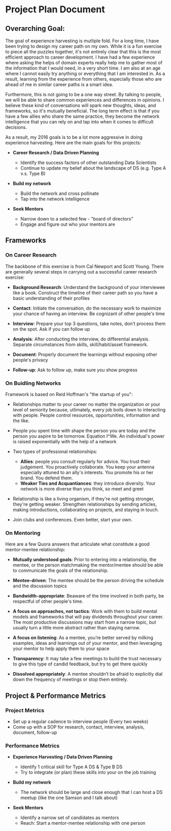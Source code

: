 # Project Plan Document

## Overarching Goal:

The goal of experience harvesting is mutliple fold. For a long time, I have been trying to design my career path on my own. While it is a fun exercise to piece all the puzzles together, it's not entirely clear that this is the most efficient approach to career development. I have had a few experience where asking the helps of domain experts really help me to gather most of the information that I would need, in a very short time. I am also at an age where I cannot easily try anything or everything that I am interested in. As a result, learning from the experience from others, especially those who are ahead of me in similar career paths is a smart idea. 

Furthermore, this is not going to be a one way street. By talking to people, we will be able to share common experiences and differences in opinions. I believe these kind of conversations will spark new thoughts, ideas, and frameworks, so it's mutually beneficial. The long term effect is that if you have a few allies who share the same practice, they become the network intelligence that you can rely on and tap into when it comes to difficult decisions. 

As a result, my 2016 goals is to be a lot more aggressive in doing experience harvesting. Here are the main goals for this projects:

* **Career Research / Data Driven Planning**
	* Identify the success factors of other outstanding Data Scientists
	* Continue to update my belief about the landscape of DS (e.g. Type A v.s. Type B)

* **Build my network**
	* Build the network and cross pollinate 
	* Tap into the network intelligence

* **Seek Mentors**
	* Narrow down to a selected few - "board of directors"
	* Engage and figure out who your mentors are

## Frameworks

### On Career Research

The backbone of this exercise is from Cal Newport and Scott Young. There are generally several steps in carrying out a successful career research exercise:

* **Background Research**: Understand the background of your interviewee like a book. Construct the timeline of their career path so you have a basic understanding of their profiles

* **Contact**: Initiate the conversation, do the necessary work to maximize your chance of having an interview. Be cognizant of other people's time

* **Interview**: Prepare your top 3 questions, take notes, don't process them on the spot. Ask if you can follow up

* **Analysis**: After conducting the interview, do differential analysis. Separate circumstances from skills, skill/habit/asset framework.

* **Document**: Properly document the learnings without exposing other people's privacy

* **Follow-up**: Ask to follow up, make sure you show progress

### On Buidling Networks

Framework is based on Reid Hoffman's "the startup of you":

* Relationships matter to your career no matter the organization or your level of seniority because, utlimately, every job boils down to interacting with people. People control resources, opportunities, information and the like.

* People you spent time with shape the person you are today and the person you aspire to be tomorrow. Equation I^We. An individual's power is raised exponentially with the help of a network

* Two types of professional relationships:
	* **Allies**: people you consult regularly for advice. You trust their judgement. You proactively collaborate. You keep your antenna especially attuned to an ally's interests. You promote his or her brand. You defend them.
	* **Weaker Ties and Acquantiances**: they introduce diversity. Your network is more diverse than you think, so meet and greet

* Relationship is like a living organism, if they're not getting stronger, they're getting weaker. Strengthen relationships by sending articles, making introductions, collaborating on projects, and staying in touch.

* Join clubs and conferences. Even better, start your own.

### On Mentoring

Here are a few Quora answers that articulate what constitute a good mentor-mentee relationship:

* **Mutually understood goals**: Prior to entering into a relationship, the mentee, or the person matchmaking the mentor/mentee should be able to communicate the goals of the relationship.

* **Mentee-driven**: The mentee should be the person driving the schedule and the discussion topics

* **Bandwidth-appropriate**: Beaware of the time involved in both party, be respectful of other people's time.

* **A focus on approaches, not tactics**: Work with them to build mental models and frameworks that will pay dividends throughout your career. The most productive discussions may start from a narrow topic, but usually turn a little more abstract rather than staying narrow.

* **A focus on listening**: As a mentee, you’re better served by milking examples, ideas and learnings out of your mentor, and then leveraging your mentor to help apply them to your space

* **Transparency**: It may take a few meetings to build the trust necessary to give this type of candid feedback, but try to get there quickly

* **Dissolved appropriately**: A mentee shouldn’t be afraid to explicitly dial down the frequency of meetings or stop them entirely.

## Project & Performance Metrics

### Project Metrics

* Set up a regular cadence to interview people (Every two weeks)
* Come up with a SOP for research, contact, interview, analysis, document, follow-up

### Performance Metrics

* **Experience Harvesting / Data Driven Planning**
	* Identify 1 critical skill for Type A DS & Type B DS
	* Try to integrate (or plan) these skills into your on the job training

* **Build my network**
	* The network should be large and close enough that I can host a DS meetup (like the one Samson and I talk about)

* **Seek Mentors**
	* Identify a narrow set of candidates as mentors
	* Reach: Start a mentor-mentee relationship with one person


